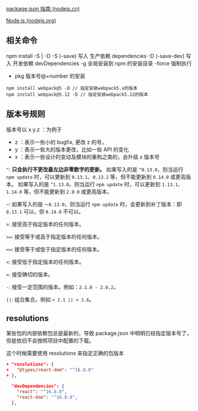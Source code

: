 [package.json 指南 (nodejs.cn)](https://dev.nodejs.cn/learn/the-package-json-guide/#软件包版本)

[Node.js (nodejs.org)](https://nodejs.org/zh-cn)

## 相关命令

npm install -S | -D
-S (-save) 写入 生产依赖 dependencies
-D (-save-dev) 写入 开发依赖 devDependencies
-g 全局安装到 npm 的安装目录
-force 强制执行

- pkg 版本号@+number 的安装

```shell
npm install webpack@5 -D // 指定安装webpack5.x的版本
npm install webpack@5.12 -D // 指定安装webpack5.12的版本
```

## 版本号规则

版本号以 x.y.z ：为例子

- z ：表示一些小的 bugfix, 更改 z 的号，
- y ：表示一些大的版本更改，比如一些 API 的变化
- x ：表示一些设计的变动及模块的重构之类的，会升级 x 版本号

`^`: **只会执行不更改最左边非零数字的更新。** 如果写入的是 `^0.13.0`，则当运行 `npm update` 时，可以更新到 `0.13.1`、`0.13.2` 等，但不能更新到 `0.14.0` 或更高版本。 如果写入的是 `^1.13.0`，则当运行 `npm update` 时，可以更新到 `1.13.1`、`1.14.0` 等，但不能更新到 `2.0.0` 或更高版本。

`~`: 如果写入的是 `〜0.13.0`，则当运行 `npm update` 时，会更新到补丁版本：即 `0.13.1` 可以，但 `0.14.0` 不可以。

`>`: 接受高于指定版本的任何版本。

`>=`: 接受等于或高于指定版本的任何版本。

`<=`: 接受等于或低于指定版本的任何版本。

`<`: 接受低于指定版本的任何版本。

`=`: 接受确切的版本。

`-`: 接受一定范围的版本。例如：`2.1.0 - 2.6.2`。

`||`: 组合集合。例如 `< 2.1 || > 2.6`。

## resolutions

某些包的内部依赖包总是最新的，导致 package.json 中明明已经指定版本号了，但是依旧不会按照项目中配置的下载。

这个时候需要使用 resolutions 来指定正确的包版本

```json
+ "resolutions": {
+   "@types/react-dom": "^16.8.0"
+ },

  "devDependencies": {
    "react": "^16.8.0",
    "react-dom": "^16.8.0",
  },
```
